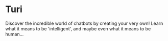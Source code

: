 # Turi
Discover the incredible world of chatbots by creating your very own! Learn what it means to be 'intelligent', and maybe even what it means to be human...

